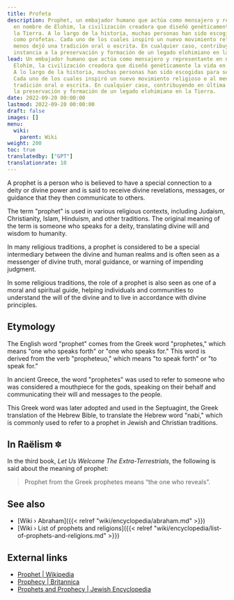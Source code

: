 ```yaml
---
title: Profeta
description: Prophet, un embajador humano que actúa como mensajero y representante
  en nombre de Elohim, la civilización creadora que diseñó genéticamente la vida en
  la Tierra. A lo largo de la historia, muchas personas han sido escogidas para servir
  como profetas. Cada uno de los cuales inspiró un nuevo movimiento religioso o al
  menos dejó una tradición oral o escrita. En cualquier caso, contribuyendo en última
  instancia a la preservación y formación de un legado elohimiano en la Tierra.
lead: Un embajador humano que actúa como mensajero y representante en nombre de los
  Elohim, la civilización creadora que diseñó genéticamente la vida en la Tierra.
  A lo largo de la historia, muchas personas han sido escogidas para servir como profetas.
  Cada uno de los cuales inspiró un nuevo movimiento religioso o al menos dejó una
  tradición oral o escrita. En cualquier caso, contribuyendo en última instancia a
  la preservación y formación de un legado elohimiano en la Tierra.
date: 2022-09-20 00:00:00
lastmod: 2022-09-20 00:00:00
draft: false
images: []
menu:
  wiki:
    parent: Wiki
weight: 200
toc: true
translatedby: ["GPT"]
translationrate: 10
---
```


A prophet is a person who is believed to have a special connection to a deity or divine power and is said to receive divine revelations, messages, or guidance that they then communicate to others.

The term "prophet" is used in various religious contexts, including Judaism, Christianity, Islam, Hinduism, and other traditions. The original meaning of the term is someone who speaks for a deity, translating divine will and wisdom to humanity.

In many religious traditions, a prophet is considered to be a special intermediary between the divine and human realms and is often seen as a messenger of divine truth, moral guidance, or warning of impending judgment.

In some religious traditions, the role of a prophet is also seen as one of a moral and spiritual guide, helping individuals and communities to understand the will of the divine and to live in accordance with divine principles.

## Etymology

The English word "prophet" comes from the Greek word "prophetes," which means "one who speaks forth" or "one who speaks for." This word is derived from the verb "propheteuo," which means "to speak forth" or "to speak for."

In ancient Greece, the word "prophetes" was used to refer to someone who was considered a mouthpiece for the gods, speaking on their behalf and communicating their will and messages to the people.

This Greek word was later adopted and used in the Septuagint, the Greek translation of the Hebrew Bible, to translate the Hebrew word "nabi," which is commonly used to refer to a prophet in Jewish and Christian traditions.

## In Raëlism 🔯

In the third book, _Let Us Welcome The Extra-Terrestrials_, the following is said about the meaning of prophet:

> Prophet from the Greek prophetes means “the one who reveals”.

## See also

- [Wiki › Abraham]({{< relref "wiki/encyclopedia/abraham.md" >}})
- [Wiki › List of prophets and religions]({{< relref "wiki/encyclopedia/list-of-prophets-and-religions.md" >}})

## External links

- [Prophet | Wikipedia](https://en.wikipedia.org/wiki/Prophet)
- [Prophecy | Britannica](https://www.britannica.com/topic/prophecy)
- [Prophets and Prophecy | Jewish Encyclopedia](https://www.jewishencyclopedia.com/articles/12389-prophets-and-prophecy)
